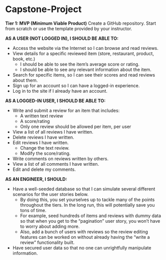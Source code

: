 # Capstone-Project

**Tier 1: MVP (Minimum Viable Product)**
Create a GitHub repository. Start from scratch or use the template provided by your instructor. 

**AS A USER (NOT LOGGED IN), I SHOULD BE ABLE TO:**
* Access the website via the Internet so I can browse and read reviews.
* View details for a specific reviewed item (store, restaurant, product, book, etc.)
  * I should be able to see the item’s average score or rating.
  * I should be able to see any relevant information about the item.
* Search for specific items, so I can see their scores and read reviews about them.
* Sign up for an account so I can have a logged-in experience.
* Log in to the site if I already have an account.

**AS A LOGGED-IN USER, I SHOULD BE ABLE TO:**
* Write and submit a review for an item that includes:
  * A written text review
  * A score/rating
  * Only one review should be allowed per item, per user
* View a list of all reviews I have written.
* Delete reviews I have written.
* Edit reviews I have written.
  * Change the text review.
  * Modify the score/rating.
* Write comments on reviews written by others.
* View a list of all comments I have written.
* Edit and delete my comments.

**AS AN ENGINEER, I SHOULD:**
* Have a well-seeded database so that I can simulate several different scenarios for the user stories below.
  * By doing this, you set yourselves up to tackle many of the points throughout the tiers. In the long run, this will potentially save you tons of time.
  * For example, seed hundreds of items and reviews with dummy data so that when you get to the “pagination” user story, you won’t have to worry about adding more.
  * Also, add a bunch of users with reviews so the review editing features can be worked on without already having the “write a review” functionality built.
* Have secured user data so that no one can unrightfully manipulate information.

